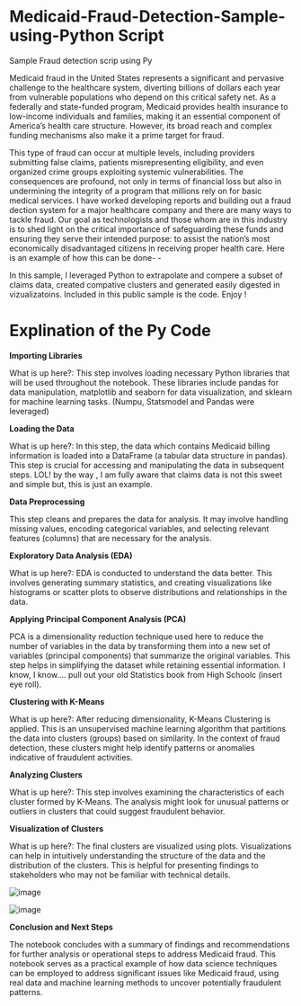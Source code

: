 # Medicaid-Fraud-Detection-Sample-using-Python Script
Sample Fraud detection scrip using Py

Medicaid fraud in the United States represents a significant and pervasive challenge to the healthcare system, diverting billions of dollars each year from vulnerable populations who depend on this critical safety net. As a federally and state-funded program, Medicaid provides health insurance to low-income individuals and families, making it an essential component of America’s health care structure. However, its broad reach and complex funding mechanisms also make it a prime target for fraud.

This type of fraud can occur at multiple levels, including providers submitting false claims, patients misrepresenting eligibility, and even organized crime groups exploiting systemic vulnerabilities. The consequences are profound, not only in terms of financial loss but also in undermining the integrity of a program that millions rely on for basic medical services. I have worked developing reports and building out a fraud dection system for a major healthcare company and there are many ways to tackle fraud. Our goal as technologists and those whom are in this industry is to shed light on the critical importance of safeguarding these funds and ensuring they serve their intended purpose: to assist the nation’s most economically disadvantaged citizens in receiving proper health care. Here is an example of how this can be done- - 

In this sample, I leveraged Python to extrapolate and compere a subset of claims data, created compative clusters and generated easily digested in vizualizatoins. Included in this public sample is the code. Enjoy !
 


# Explination of the Py Code

**Importing Libraries**

What is up here?: This step involves loading necessary Python libraries that will be used throughout the notebook. These libraries include pandas for data manipulation, matplotlib and seaborn for data visualization, and sklearn for machine learning tasks. (Numpu, Statsmodel and Pandas were leveraged)

**Loading the Data**

What is up here?: In this step, the data which contains Medicaid billing information is loaded into a DataFrame (a tabular data structure in pandas). This step is crucial for accessing and manipulating the data in subsequent steps. LOL! by the way , I am fully aware that claims data is not this sweet and simple but, this is just an example. 

**Data Preprocessing**

This step cleans and prepares the data for analysis. It may involve handling missing values, encoding categorical variables, and selecting relevant features (columns) that are necessary for the analysis.

**Exploratory Data Analysis (EDA)**

What is up here?: EDA is conducted to understand the data better. This involves generating summary statistics, and creating visualizations like histograms or scatter plots to observe distributions and relationships in the data.

**Applying Principal Component Analysis (PCA)**

PCA is a dimensionality reduction technique used here to reduce the number of variables in the data by transforming them into a new set of variables (principal components) that summarize the original variables. This step helps in simplifying the dataset while retaining essential information. I know, I know.... pull out your old Statistics book from High Schoolc (insert eye roll).


**Clustering with K-Means**

What is up here?: After reducing dimensionality, K-Means Clustering is applied. This is an unsupervised machine learning algorithm that partitions the data into clusters (groups) based on similarity. In the context of fraud detection, these clusters might help identify patterns or anomalies indicative of fraudulent activities.

**Analyzing Clusters**

What is up here?: This step involves examining the characteristics of each cluster formed by K-Means. The analysis might look for unusual patterns or outliers in clusters that could suggest fraudulent behavior.

**Visualization of Clusters**

What is up here?: The final clusters are visualized using plots. Visualizations can help in intuitively understanding the structure of the data and the distribution of the clusters. This is helpful for presenting findings to stakeholders who may not be familiar with technical details.

![image](https://github.com/Blass2000/Medicaid-Fraud-Detection-Sample-using-Py/assets/89789502/b60a18dc-16c7-4689-a71a-58a95f05a485)



![image](https://github.com/Blass2000/Medicaid-Fraud-Detection-Sample-using-Py/assets/89789502/b0702d0c-ff02-4f44-9083-0da08d3beb78)



**Conclusion and Next Steps**

The notebook concludes with a summary of findings and recommendations for further analysis or operational steps to address Medicaid fraud.
This notebook serves as a practical example of how data science techniques can be employed to address significant issues like Medicaid fraud, using real data and machine learning methods to uncover potentially fraudulent patterns.
